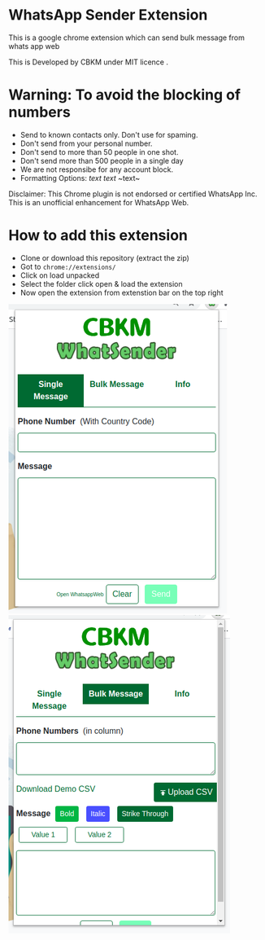 # WhatsApp Sender Extension

This is a google chrome extension which can send bulk message from whats app web

This is Developed by CBKM under MIT licence .
# Warning: To avoid the blocking of numbers
- Send to known contacts only. Don't use for spaming.
- Don't send from your personal number.
- Don't send to more than 50 people in one shot.
- Don't send more than 500 people in a single day
- We are not responsibe for any account block.
- Formatting Options: *text* _text_ ~text~

Disclaimer:
This Chrome plugin is not endorsed or certified WhatsApp Inc. This is an unofficial enhancement for WhatsApp Web.


# How to add this extension
- Clone or download this repository (extract the zip)
- Got to `chrome://extensions/`
- Click on load unpacked
- Select the folder click open & load the extension
- Now open the extension from extenstion bar on the top right 

<img src="images/Screenshot from 2020-07-08 12-25-41.png"/>
<img src="images/Screenshot from 2020-07-08 12-25-49.png">
